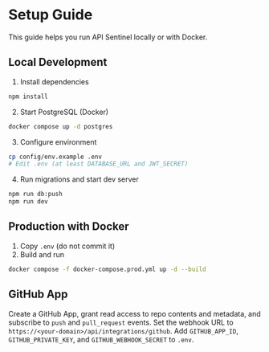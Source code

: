 # Setup Guide

This guide helps you run API Sentinel locally or with Docker.

## Local Development

1) Install dependencies
```bash
npm install
```

2) Start PostgreSQL (Docker)
```bash
docker compose up -d postgres
```

3) Configure environment
```bash
cp config/env.example .env
# Edit .env (at least DATABASE_URL and JWT_SECRET)
```

4) Run migrations and start dev server
```bash
npm run db:push
npm run dev
```

## Production with Docker

1) Copy `.env` (do not commit it)
2) Build and run
```bash
docker compose -f docker-compose.prod.yml up -d --build
```

## GitHub App

Create a GitHub App, grant read access to repo contents and metadata, and subscribe to `push` and `pull_request` events. Set the webhook URL to `https://<your-domain>/api/integrations/github`. Add `GITHUB_APP_ID`, `GITHUB_PRIVATE_KEY`, and `GITHUB_WEBHOOK_SECRET` to `.env`.
